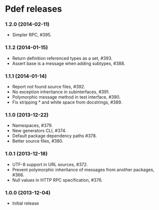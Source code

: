 Pdef releases
=============

### 1.2.0 (2014-02-11)
- Simpler RPC, #395.

### 1.1.2 (2014-01-15)
- Return definition referenced types as a set, #393.
- Assert base is a message when adding subtypes, #388.

### 1.1.1 (2014-01-14)
- Report not found source files, #392.
- No exception inheritance in subinterfaces, #391.
- Polymorphic message method in test interface, #390.
- Fix stripping * and white space from docstrings, #389.

### 1.1.0 (2013-12-22)
- Namespaces, #379.
- New generators CLI, #374.
- Default package dependency paths #378.
- Better source files, #380.

### 1.0.1 (2013-12-18)
- UTF-8 support in URL sources, #372.
- Prevent polymorphic inheritance of messages from another packages, #366.
- Null values in HTTP RPC specification, #376.

### 1.0.0 (2013-12-04)
- Initial release
